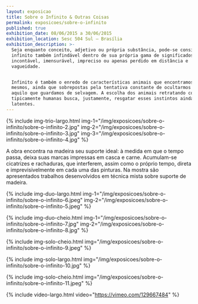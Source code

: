 ```yaml
---
layout: exposicao
title: Sobre o Infinito & Outras Coisas
permalink: exposicoes/sobre-o-infinito
published: true
exhibition_date: 08/06/2015 a 30/06/2015
exhibition_location: Sesc 504 Sul – Brasília
exhibition_description: >-
  Seja enquanto conceito, adjetivo ou própria substância, pode-se considerar o
  infinito também infindável dentro de sua própria gama de significados&colon;
  incontável, imensurável, impreciso ou apenas perdido em distância e
  vagueidade.


  Infinito é também o enredo de características animais que encontramos em nós
  mesmos, ainda que sobrepostas pela tentativa constante de ocultarmos tudo
  aquilo que guardamos de selvagem. A escolha dos animais retratando condições
  tipicamente humanas busca, justamente, resgatar esses instintos ainda
  latentes.
---
```


{% include img-trio-largo.html
	img-1="/img/exposicoes/sobre-o-infinito/sobre-o-infinito-2.jpg"
	img-2="/img/exposicoes/sobre-o-infinito/sobre-o-infinito-3.jpg"
	img-3="/img/exposicoes/sobre-o-infinito/sobre-o-infinito-4.jpg" 
%}

A obra encontra na madeira seu suporte ideal: à medida em que o tempo passa, deixa suas marcas impressas em casca e carne. Acumulam-se cicatrizes e rachaduras, que interferem, assim como o próprio tempo, direta e imprevisivelmente em cada uma das pinturas. Na mostra são apresentados trabalhos desenvolvidos em técnica mista sobre suporte de madeira.

{% include img-duo-largo.html
	img-1="/img/exposicoes/sobre-o-infinito/sobre-o-infinito-6.jpeg"
	img-2="/img/exposicoes/sobre-o-infinito/sobre-o-infinito-5.jpeg" 
%}

{% include img-duo-cheio.html
	img-1="/img/exposicoes/sobre-o-infinito/sobre-o-infinito-7.jpg"
	img-2="/img/exposicoes/sobre-o-infinito/sobre-o-infinito-8.jpg" 
%}

{% include img-solo-cheio.html
	img="/img/exposicoes/sobre-o-infinito/sobre-o-infinito-9.jpeg" 
%}

{% include img-solo-largo.html
	img="/img/exposicoes/sobre-o-infinito/sobre-o-infinito-10.jpg" 
%}

{% include img-solo-cheio.html
	img="/img/exposicoes/sobre-o-infinito/sobre-o-infinito-11.jpeg" 
%}

{% include video-largo.html
	video="https://vimeo.com/129667484" 
%}
